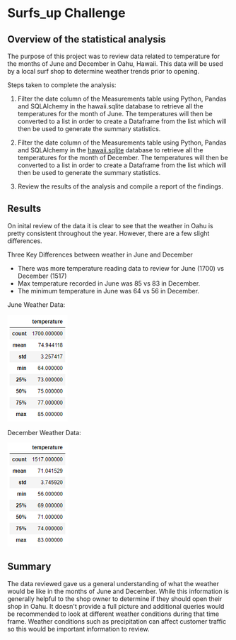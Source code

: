 # Surfs_up Challenge
 
## Overview of  the statistical analysis
The purpose of this project was to review data related to temperature for the months of June and December in Oahu, Hawaii. This data will be used by a local surf shop to determine weather trends prior to opening.

Steps taken to complete the analysis:
1. Filter the date column of the Measurements table using Python, Pandas and SQLAlchemy in the hawaii.sqlite database to retrieve all the temperatures for the month of June. The temperatures will then be converted to a list in order to create a Dataframe from the list which will then be used to generate the summary statistics.

2. Filter the date column of the Measurements table using Python, Pandas and SQLAlchemy in the [hawaii.sqlite](https://github.com/CorinneBean/surfs_up/blob/28a3a5e360f3189a7d0a167f9c93462e367e6e79/hawaii.sqlite) database to retrieve all the temperatures for the month of December. The temperatures will then be converted to a list in order to create a Dataframe from the list which will then be used to generate the summary statistics.

3. Review the results of the analysis and compile a report of the findings.

## Results
On inital review of the data it is clear to see that the weather in Oahu is pretty consistent throughout the year. However, there are a few slight differences.

Three Key Differences between weather in June and December
- There was more temperature reading data to review for June (1700) vs December (1517) 
- Max temperature recorded in June was 85 vs 83 in December.
- The minimum temperature in June was 64 vs 56 in December.

June Weather Data:

![June Weather Data](https://github.com/CorinneBean/surfs_up/blob/865804053acf6295b9a35000b63204a251aa91b5/Resources/June%20Weather.png "June Weather Data")

December Weather Data:

![December Weather Data](https://github.com/CorinneBean/surfs_up/blob/865804053acf6295b9a35000b63204a251aa91b5/Resources/December%20Weather.png "December Weather Data")

## Summary
The data reviewed gave us a general understanding of what the weather would be like in the months of June and December. While this information is generally helpful to the shop owner to determine if they should open their shop in Oahu. It doesn't provide a full picture and additional queries would be recommended to look at different weather conditions during that time frame. Weather conditions such as precipitation can affect customer traffic so this would be important information to review. 